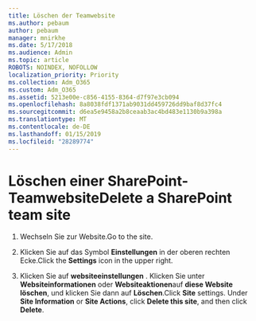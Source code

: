 ```yaml
---
title: Löschen der Teamwebsite
ms.author: pebaum
author: pebaum
manager: mnirkhe
ms.date: 5/17/2018
ms.audience: Admin
ms.topic: article
ROBOTS: NOINDEX, NOFOLLOW
localization_priority: Priority
ms.collection: Adm_O365
ms.custom: Adm_O365
ms.assetid: 5213e00e-c856-4155-8364-d7f97e3cb094
ms.openlocfilehash: 8a8038fdf1371ab9031dd459726dd9baf8d37fc4
ms.sourcegitcommit: d6ea5e9458a2b8ceaab3ac4bd483e1130b9a398a
ms.translationtype: MT
ms.contentlocale: de-DE
ms.lasthandoff: 01/15/2019
ms.locfileid: "28289774"
---
```

# <a name="delete-a-sharepoint-team-site"></a><span data-ttu-id="28c54-102">Löschen einer SharePoint-Teamwebsite</span><span class="sxs-lookup"><span data-stu-id="28c54-102">Delete a SharePoint team site</span></span>

1. <span data-ttu-id="28c54-103">Wechseln Sie zur Website.</span><span class="sxs-lookup"><span data-stu-id="28c54-103">Go to the site.</span></span>
    
2. <span data-ttu-id="28c54-104">Klicken Sie auf das Symbol **Einstellungen** in der oberen rechten Ecke.</span><span class="sxs-lookup"><span data-stu-id="28c54-104">Click the **Settings** icon in the upper right.</span></span> 
    
3. <span data-ttu-id="28c54-p101">Klicken Sie auf **websiteeinstellungen** . Klicken Sie unter **Websiteinformationen** oder **Websiteaktionen**auf **diese Website löschen**, und klicken Sie dann auf **Löschen**.</span><span class="sxs-lookup"><span data-stu-id="28c54-p101">Click **Site** settings. Under **Site Information** or **Site Actions**, click **Delete this site**, and then click **Delete**.</span></span>
    

